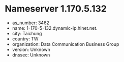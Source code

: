 # Nameserver 1.170.5.132

* as_number: 3462
* name: 1-170-5-132.dynamic-ip.hinet.net.
* city: Taichung
* country: TW
* organization: Data Communication Business Group
* version: Unknown
* dnssec: Unknown
